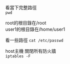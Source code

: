 看當下完整路徑  
`pwd`  

root的根目錄在/root  
user1的根目錄在/home/user1  

看一些路徑
`cat /etc/passwd`  
  
host主機
關閉所有防火牆  
`iptables -F`  
